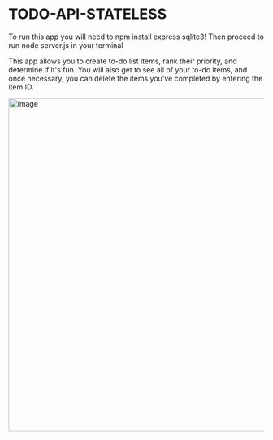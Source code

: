 <h1>TODO-API-STATELESS</h1>

To run this app you will need to npm install express sqlite3! Then proceed to run node server.js in your terminal

This app allows you to create to-do list items, rank their priority, and determine if it's fun. 
You will also get to see all of your to-do items, and once necessary, you can delete the items you've completed by entering the item ID.

<img width="655" alt="image" src="https://github.com/user-attachments/assets/3dfc64c0-b55a-4559-a591-f9c8561f319c" />
